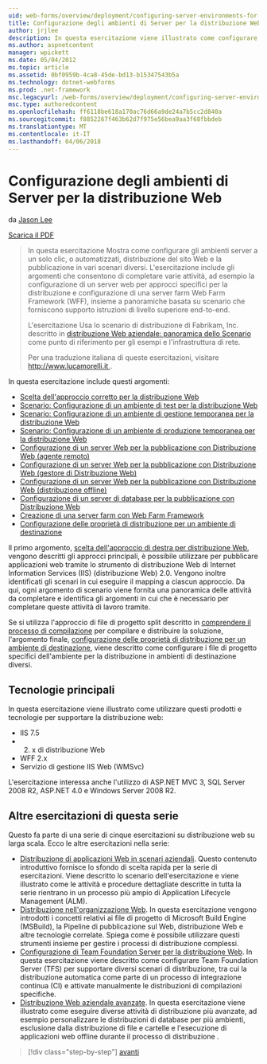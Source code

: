 ```yaml
---
uid: web-forms/overview/deployment/configuring-server-environments-for-web-deployment/configuring-server-environments-for-web-deployment
title: Configurazione degli ambienti di Server per la distribuzione Web | Documenti Microsoft
author: jrjlee
description: In questa esercitazione viene illustrato come configurare gli ambienti server a supporto di un solo clic o automatizzato, distribuzione del sito Web e la pubblicazione in vari dello scenario diverse...
ms.author: aspnetcontent
manager: wpickett
ms.date: 05/04/2012
ms.topic: article
ms.assetid: 0bf0959b-4ca8-45de-bd13-b15347543b5a
ms.technology: dotnet-webforms
ms.prod: .net-framework
msc.legacyurl: /web-forms/overview/deployment/configuring-server-environments-for-web-deployment/configuring-server-environments-for-web-deployment
msc.type: authoredcontent
ms.openlocfilehash: ff6118be618a170ac76d66a9de24a7b5cc2d840a
ms.sourcegitcommit: f8852267f463b62d7f975e56bea9aa3f68fbbdeb
ms.translationtype: MT
ms.contentlocale: it-IT
ms.lasthandoff: 04/06/2018
---
```

<a name="configuring-server-environments-for-web-deployment"></a>Configurazione degli ambienti di Server per la distribuzione Web
====================
da [Jason Lee](https://github.com/jrjlee)

[Scarica il PDF](https://msdnshared.blob.core.windows.net/media/MSDNBlogsFS/prod.evol.blogs.msdn.com/CommunityServer.Blogs.Components.WeblogFiles/00/00/00/63/56/8130.DeployingWebAppsInEnterpriseScenarios.pdf)

> In questa esercitazione Mostra come configurare gli ambienti server a un solo clic, o automatizzati, distribuzione del sito Web e la pubblicazione in vari scenari diversi. L'esercitazione include gli argomenti che consentono di completare varie attività, ad esempio la configurazione di un server web per approcci specifici per la distribuzione e configurazione di una server farm Web Farm Framework (WFF), insieme a panoramiche basata su scenario che forniscono supporto istruzioni di livello superiore end-to-end.
> 
> L'esercitazione Usa lo scenario di distribuzione di Fabrikam, Inc. descritto in [distribuzione Web aziendale: panoramica dello Scenario](../deploying-web-applications-in-enterprise-scenarios/enterprise-web-deployment-scenario-overview.md) come punto di riferimento per gli esempi e l'infrastruttura di rete.
> 
> Per una traduzione italiana di queste esercitazioni, visitare [ http://www.lucamorelli.it ](http://www.lucamorelli.it).


In questa esercitazione include questi argomenti:

- [Scelta dell'approccio corretto per la distribuzione Web](choosing-the-right-approach-to-web-deployment.md)
- [Scenario: Configurazione di un ambiente di test per la distribuzione Web](scenario-configuring-a-test-environment-for-web-deployment.md)
- [Scenario: Configurazione di un ambiente di gestione temporanea per la distribuzione Web](scenario-configuring-a-staging-environment-for-web-deployment.md)
- [Scenario: Configurazione di un ambiente di produzione temporanea per la distribuzione Web](scenario-configuring-a-production-environment-for-web-deployment.md)
- [Configurazione di un server Web per la pubblicazione con Distribuzione Web (agente remoto)](configuring-a-web-server-for-web-deploy-publishing-remote-agent.md)
- [Configurazione di un server Web per la pubblicazione con Distribuzione Web (gestore di Distribuzione Web)](configuring-a-web-server-for-web-deploy-publishing-web-deploy-handler.md)
- [Configurazione di un server Web per la pubblicazione con Distribuzione Web (distribuzione offline)](configuring-a-web-server-for-web-deploy-publishing-offline-deployment.md)
- [Configurazione di un server di database per la pubblicazione con Distribuzione Web](configuring-a-database-server-for-web-deploy-publishing.md)
- [Creazione di una server farm con Web Farm Framework](creating-a-server-farm-with-the-web-farm-framework.md)
- [Configurazione delle proprietà di distribuzione per un ambiente di destinazione](configuring-deployment-properties-for-a-target-environment.md)

Il primo argomento, [scelta dell'approccio di destra per distribuzione Web](choosing-the-right-approach-to-web-deployment.md), vengono descritti gli approcci principali, è possibile utilizzare per pubblicare applicazioni web tramite lo strumento di distribuzione Web di Internet Information Services (IIS) (distribuzione Web) 2.0. Vengono inoltre identificati gli scenari in cui eseguire il mapping a ciascun approccio. Da qui, ogni argomento di scenario viene fornita una panoramica delle attività da completare e identifica gli argomenti in cui che è necessario per completare queste attività di lavoro tramite.

Se si utilizza l'approccio di file di progetto split descritto in [comprendere il processo di compilazione](../web-deployment-in-the-enterprise/understanding-the-build-process.md) per compilare e distribuire la soluzione, l'argomento finale, [configurazione delle proprietà di distribuzione per un ambiente di destinazione](configuring-deployment-properties-for-a-target-environment.md), viene descritto come configurare i file di progetto specifici dell'ambiente per la distribuzione in ambienti di destinazione diversi.

## <a name="key-technologies"></a>Tecnologie principali

In questa esercitazione viene illustrato come utilizzare questi prodotti e tecnologie per supportare la distribuzione web:

- IIS 7.5
- 2. x di distribuzione Web
- WFF 2.x
- Servizio di gestione IIS Web (WMSvc)

L'esercitazione interessa anche l'utilizzo di ASP.NET MVC 3, SQL Server 2008 R2, ASP.NET 4.0 e Windows Server 2008 R2.

## <a name="other-tutorials-in-this-series"></a>Altre esercitazioni di questa serie

Questo fa parte di una serie di cinque esercitazioni su distribuzione web su larga scala. Ecco le altre esercitazioni nella serie:

- [Distribuzione di applicazioni Web in scenari aziendali](../deploying-web-applications-in-enterprise-scenarios/deploying-web-applications-in-enterprise-scenarios.md). Questo contenuto introduttivo fornisce lo sfondo di scelta rapida per la serie di esercitazioni. Viene descritto lo scenario dell'esercitazione e viene illustrato come le attività e procedure dettagliate descritte in tutta la serie rientrano in un processo più ampio di Application Lifecycle Management (ALM).
- [Distribuzione nell'organizzazione Web](../web-deployment-in-the-enterprise/web-deployment-in-the-enterprise.md). In questa esercitazione vengono introdotti i concetti relativi ai file di progetto di Microsoft Build Engine (MSBuild), la Pipeline di pubblicazione sul Web, distribuzione Web e altre tecnologie correlate. Spiega come è possibile utilizzare questi strumenti insieme per gestire i processi di distribuzione complessi.
- [Configurazione di Team Foundation Server per la distribuzione Web](../configuring-team-foundation-server-for-web-deployment/configuring-team-foundation-server-for-web-deployment.md). In questa esercitazione viene descritto come configurare Team Foundation Server (TFS) per supportare diversi scenari di distribuzione, tra cui la distribuzione automatica come parte di un processo di integrazione continua (CI) e attivate manualmente le distribuzioni di compilazioni specifiche.
- [Distribuzione Web aziendale avanzate](../advanced-enterprise-web-deployment/advanced-enterprise-web-deployment.md). In questa esercitazione viene illustrato come eseguire diverse attività di distribuzione più avanzate, ad esempio personalizzare le distribuzioni di database per più ambienti, esclusione dalla distribuzione di file e cartelle e l'esecuzione di applicazioni web offline durante il processo di distribuzione .

> [!div class="step-by-step"]
> [avanti](choosing-the-right-approach-to-web-deployment.md)
